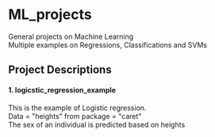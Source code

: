 # ML_projects
General projects on Machine Learning 
<br/>
Multiple examples on Regressions, Classifications and SVMs 
## Project Descriptions
#### 1. logicstic_regression_example 
This is the example of Logistic regression.<br/>
Data = "heights" from package = "caret"<br/>
The sex of an individual is predicted based on heights 
